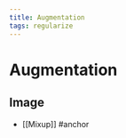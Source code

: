 ```yaml
---
title: Augmentation
tags: regularize
---
```


# Augmentation

## Image
- [[Mixup]]
#anchor




























































































